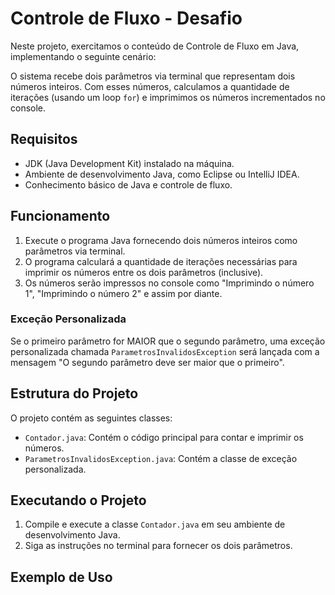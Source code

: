 # Controle de Fluxo - Desafio

Neste projeto, exercitamos o conteúdo de Controle de Fluxo em Java, implementando o seguinte cenário:

O sistema recebe dois parâmetros via terminal que representam dois números inteiros. Com esses números, calculamos a quantidade de iterações (usando um loop `for`) e imprimimos os números incrementados no console.

## Requisitos

- JDK (Java Development Kit) instalado na máquina.
- Ambiente de desenvolvimento Java, como Eclipse ou IntelliJ IDEA.
- Conhecimento básico de Java e controle de fluxo.

## Funcionamento

1. Execute o programa Java fornecendo dois números inteiros como parâmetros via terminal.
2. O programa calculará a quantidade de iterações necessárias para imprimir os números entre os dois parâmetros (inclusive).
3. Os números serão impressos no console como "Imprimindo o número 1", "Imprimindo o número 2" e assim por diante.

### Exceção Personalizada

Se o primeiro parâmetro for MAIOR que o segundo parâmetro, uma exceção personalizada chamada `ParametrosInvalidosException` será lançada com a mensagem "O segundo parâmetro deve ser maior que o primeiro".

## Estrutura do Projeto

O projeto contém as seguintes classes:

- `Contador.java`: Contém o código principal para contar e imprimir os números.
- `ParametrosInvalidosException.java`: Contém a classe de exceção personalizada.

## Executando o Projeto

1. Compile e execute a classe `Contador.java` em seu ambiente de desenvolvimento Java.
2. Siga as instruções no terminal para fornecer os dois parâmetros.

## Exemplo de Uso

